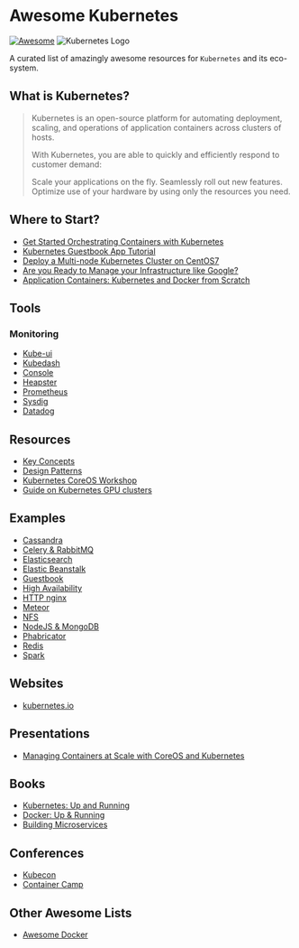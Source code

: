 # Awesome Kubernetes
[![Awesome](https://cdn.rawgit.com/sindresorhus/awesome/d7305f38d29fed78fa85652e3a63e154dd8e8829/media/badge.svg)](https://github.com/sindresorhus/awesome)
![Kubernetes Logo](https://avatars1.githubusercontent.com/u/13629408?v=3&s=200)


A curated list of amazingly awesome resources for ``Kubernetes`` and its eco-system.

## What is Kubernetes?
> Kubernetes is an open-source platform for automating deployment, scaling, and operations of application containers across clusters of hosts.
>
> With Kubernetes, you are able to quickly and efficiently respond to customer demand:
>
> Scale your applications on the fly.
> Seamlessly roll out new features.
> Optimize use of your hardware by using only the resources you need.

## Where to Start?
- [Get Started Orchestrating Containers with Kubernetes](https://access.redhat.com/articles/1198103)
- [Kubernetes Guestbook App Tutorial](https://cloud.google.com/container-engine/docs/tutorials/guestbook)
- [Deploy a Multi-node Kubernetes Cluster on CentOS7](https://devops.profitbricks.com/tutorials/deploy-a-multi-node-kubernetes-cluster-on-centos-7/)
- [Are you Ready to Manage your Infrastructure like Google?](http://www.jetstack.io/new-blog/2015/6/19/are-you-ready-to-manage-your-infrastructure-like-google-kubernetes-coming-to-a-cloud-near-you)
- [Application Containers: Kubernetes and Docker from Scratch](http://keithtenzer.com/2015/06/01/application-containers-kubernetes-and-docker-from-scratch/)

## Tools

### Monitoring
- [Kube-ui](https://github.com/kubernetes/kube-ui)
- [Kubedash](https://github.com/kubernetes/kubedash)
- [Console](https://github.com/kubernetes/console)
- [Heapster](https://github.com/kubernetes/heapster)
- [Prometheus](http://prometheus.io)
- [Sysdig](http://www.sysdig.org/)
- [Datadog](http://www.datadoghq.com)

## Resources
- [Key Concepts](http://blog.arungupta.me/key-concepts-kubernetes/)
- [Design Patterns](http://blog.arungupta.me/kubernetes-design-patterns/)
- [Kubernetes CoreOS Workshop](https://www.youtube.com/watch?v=tA8XNVPZM2w&list=PL5zdjVWvUI4kLoQW7tU--Pp6eUI7risTE)
- [Guide on Kubernetes GPU clusters](https://github.com/Langhalsdino/Kubernetes-GPU-Guide)

## Examples
- [Cassandra](https://github.com/kubernetes/kubernetes/tree/master/examples/cassandra)
- [Celery & RabbitMQ](https://github.com/kubernetes/kubernetes/tree/master/examples/celery-rabbitmq)
- [Elasticsearch](https://github.com/kubernetes/kubernetes/tree/master/examples/elasticsearch)
- [Elastic Beanstalk](https://github.com/kubernetes/kubernetes/tree/master/examples/aws_ebs)
- [Guestbook](https://github.com/kubernetes/kubernetes/tree/master/examples/guestbook)
- [High Availability](https://github.com/kubernetes/kubernetes/tree/master/examples/high-availability)
- [HTTP nginx](https://github.com/kubernetes/kubernetes/tree/master/examples/https-nginx)
- [Meteor](https://github.com/kubernetes/kubernetes/tree/master/examples/meteor)
- [NFS](https://github.com/kubernetes/kubernetes/tree/master/examples/nfs)
- [NodeJS & MongoDB](https://github.com/kubernetes/kubernetes/tree/master/examples/nodesjs-mongodb)
- [Phabricator](https://github.com/kubernetes/kubernetes/tree/master/examples/phabricator)
- [Redis](https://github.com/kubernetes/kubernetes/tree/master/examples/redis)
- [Spark](https://github.com/kubernetes/kubernetes/tree/master/examples/spark)

## Websites
- [kubernetes.io](http://kubernetes.io)

## Presentations
- [Managing Containers at Scale with CoreOS and Kubernetes](https://www.youtube.com/watch?v=tA8XNVPZM2w&list=PL5zdjVWvUI4kLoQW7tU--Pp6eUI7risTE)

## Books
- [Kubernetes: Up and Running](http://www.amazon.com/Kubernetes-Running-Dive-Future-Infrastructure/dp/1491935677)
- [Docker: Up & Running](http://www.amazon.com/Docker-Up-Running-Karl-Matthias/dp/1491917571)
- [Building Microservices](http://www.amazon.com/Building-Microservices-Sam-Newman/dp/1491950358)

## Conferences
- [Kubecon](https://kubecon.io/)
- [Container Camp](https://container.camp/)

## Other Awesome Lists
- [Awesome Docker](https://github.com/veggiemonk/awesome-docker)
